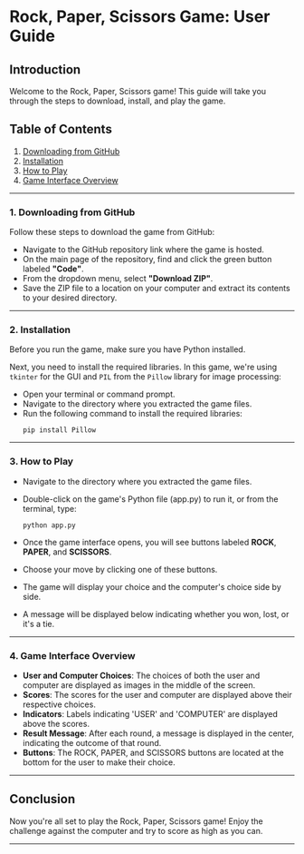 
# Rock, Paper, Scissors Game: User Guide

## Introduction
Welcome to the Rock, Paper, Scissors game! This guide will take you through the steps to download, install, and play the game.

## Table of Contents
1. [Downloading from GitHub](#downloading-from-github)
2. [Installation](#installation)
3. [How to Play](#how-to-play)
4. [Game Interface Overview](#game-interface-overview)

---

### 1. Downloading from GitHub <a name="downloading-from-github"></a>
Follow these steps to download the game from GitHub:

- Navigate to the GitHub repository link where the game is hosted.
- On the main page of the repository, find and click the green button labeled **"Code"**.
- From the dropdown menu, select **"Download ZIP"**.
- Save the ZIP file to a location on your computer and extract its contents to your desired directory.

---

### 2. Installation <a name="installation"></a>
Before you run the game, make sure you have Python installed.

Next, you need to install the required libraries. In this game, we're using `tkinter` for the GUI and `PIL` from the `Pillow` library for image processing:

- Open your terminal or command prompt.
- Navigate to the directory where you extracted the game files.
- Run the following command to install the required libraries:
   ```
   pip install Pillow
   ```

---

### 3. How to Play <a name="how-to-play"></a>
- Navigate to the directory where you extracted the game files.
- Double-click on the game's Python file (app.py) to run it, or from the terminal, type:
   ```
   python app.py
   ```
- Once the game interface opens, you will see buttons labeled **ROCK**, **PAPER**, and **SCISSORS**.

- Choose your move by clicking one of these buttons.
- The game will display your choice and the computer's choice side by side.
- A message will be displayed below indicating whether you won, lost, or it's a tie.

---

### 4. Game Interface Overview <a name="game-interface-overview"></a>
- **User and Computer Choices**: The choices of both the user and computer are displayed as images in the middle of the screen.
- **Scores**: The scores for the user and computer are displayed above their respective choices.
- **Indicators**: Labels indicating 'USER' and 'COMPUTER' are displayed above the scores.
- **Result Message**: After each round, a message is displayed in the center, indicating the outcome of that round.
- **Buttons**: The ROCK, PAPER, and SCISSORS buttons are located at the bottom for the user to make their choice.

---

## Conclusion
Now you're all set to play the Rock, Paper, Scissors game! Enjoy the challenge against the computer and try to score as high as you can.

--- 
